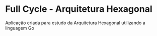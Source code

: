 # Full Cycle - Arquitetura Hexagonal

Aplicação criada para estudo da Arquitetura Hexagonal utilizando a linguagem Go
